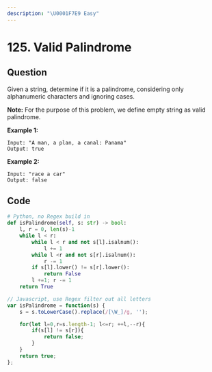 ```yaml
---
description: "\U0001F7E9 Easy"
---
```


# 125. Valid Palindrome

## Question

Given a string, determine if it is a palindrome, considering only alphanumeric characters and ignoring cases.

**Note:** For the purpose of this problem, we define empty string as valid palindrome.

**Example 1:**

```text
Input: "A man, a plan, a canal: Panama"
Output: true
```

**Example 2:**

```text
Input: "race a car"
Output: false
```

## Code 

```python
# Python, no Regex build in
def isPalindrome(self, s: str) -> bool:
    l, r = 0, len(s)-1
    while l < r:
        while l < r and not s[l].isalnum():
            l += 1
        while l <r and not s[r].isalnum():
            r -= 1
        if s[l].lower() != s[r].lower():
            return False
        l +=1; r -= 1
    return True
```

```javascript
// Javascript, use Regex filter out all letters
var isPalindrome = function(s) {
    s = s.toLowerCase().replace(/[\W_]/g, '');

    for(let l=0,r=s.length-1; l<=r; ++l,--r){
        if(s[l] != s[r]){
            return false;
        }
    }
    return true;
};
```

